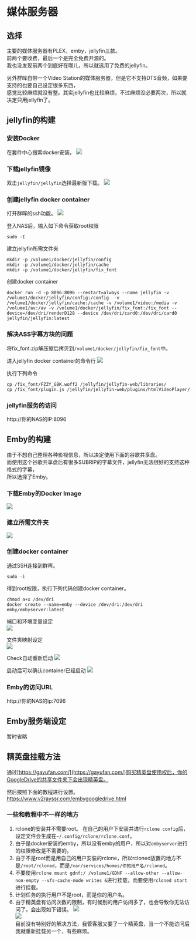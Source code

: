 # 媒体服务器

## 选择
主要的媒体服务器有PLEX，emby，jellyfin三款。  
前两个要收费，最后一个是完全免费开源的。  
我也没发现前两个到底好在哪儿，所以就选用了免费的jellyfin。

另外群晖自带一个Video Station的媒体服务器，但是它不支持DTS音频，如果要支持的也要自己设定很多东西，  
感觉比较麻烦就没有整。其实jellyfin也比较麻烦，不过麻烦没必要两次，所以就决定只用jellyfin了。

## jellyfin的构建
### 安装Docker
在套件中心搜索docker安装。
![](assets/2020-12-10-21-05-10.png)

### 下载jellyfin镜像
双击`jellyfin/jellyfin`选择最新版下载。
![](assets/2020-12-10-21-07-13.png)

### 创建jellyfin docker container
打开群晖的ssh功能。
![](assets/2020-12-10-21-08-57.png)

登入NAS后，输入如下命令获取root权限
```
sudo -I
```

建立jellyfin所需文件夹
```
mkdir -p /volume1/docker/jellyfin/config
mkdir -p /volume1/docker/jellyfin/cache
mkdir -p /volume1/docker/jellyfin/fix_font
```

创建docker container
```
docker run -d -p 8096:8096 --restart=always --name jellyfin -v /volume1/docker/jellyfin/config:/config  -v /volume1/docker/jellyfin/cache:/cache -v /volume1/video:/media -v /volume1/av:/av -v /volume1/docker/jellyfin/fix_font:/fix_font --device=/dev/dri/renderD128 --device /dev/dri/card0:/dev/dri/card0 jellyfin/jellyfin:latest
```

### 解决ASS字幕方块的问题
将fix_font.zip解压缩后拷贝到`/volume1/docker/jellyfin/fix_font`中。

进入jellyfin docker container的命令行
![](assets/2020-12-10-21-25-10.png)

执行下列命令
```
cp /fix_font/FZZY_GBK.woff2 /jellyfin/jellyfin-web/libraries/
cp /fix_font/plugin.js /jellyfin/jellyfin-web/plugins/htmlVideoPlayer/
```

### jellyfin服务的访问
http://你的NAS的IP:8096

## Emby的构建
由于不想自己整理各种影视信息，所以决定使用下面的谷歌共享盘。  
而使用这个谷歌共享盘后有很多SUBRIP的字幕文件，jellyfin无法很好的支持这种格式的字幕，  
所以选择了Emby。

### 下载Emby的Docker Image
![](assets/2020-12-27-14-39-46.png)

### 建立所需文件夹
![](assets/2020-12-27-14-41-08.png)

### 创建docker container
通过SSH连接到群晖。
```
sudo -i
```
得到root权限，执行下列代码创建docker container。
```
chmod a+x /dev/dri
docker create --name=emby --device /dev/dri:/dev/dri emby/embyserver:latest
```
端口和环境变量设定  
![](assets/2020-12-27-14-44-00.png)

文件夹映射设定  
![](assets/2020-12-27-14-44-16.png)

Check自动重新启动
![](assets/2020-12-27-14-54-44.png)

启动后可以确认container已经启动
![](assets/2020-12-27-14-56-29.png)

### Emby的访问URL
http://你的NAS的ip:7096

## Emby服务端设定
暂时省略

## 精英盘挂载方法
通过[https://gayufan.com/](https://gayufan.com/)购买精英盘使用权后，你的GoogleDrive的共享文件夹下会出现精英盘。

然后按照下面的教程进行设置。
https://www.v2rayssr.com/embygoogledrive.html

### 一些和教程中不一样的地方
1. rclone的安装并不需要root。
在自己的用户下安装并进行`rclone config`后，设定文件会生成在`~/.config/rclone/rclone.conf`。
1. 由于是docker安装的emby，所以没有emby的用户，所以对`embyserver`进行的权限修改是不需要的。
1. 由于不是root而是用自己的用户安装的rclone，所以rcloned放置的地方不是`/root/rcloned`，而是`/var/services/homes/你的用户名/rcloned`。
1. 不要使用`rclone mount gdnf:/ /volume1/GDNF --allow-other --allow-non-empty --vfs-cache-mode writes &`进行挂载，而要使用`rcloned start`进行挂载。
1. 计划任务的执行用户不是root，而是你的用户名。
1. 由于精英盘有访问次数的限制，有时候别的用户访问多了，也会导致你无法访问了。会出现如下错误。
![](assets/2020-12-27-16-04-37.png)  
![](assets/2020-12-27-16-06-07.png)  
目前没有特别好的解决方法，我管客服又要了一个精英盘，当一个不能访问后我就重新挂载另一个，有些麻烦。  

